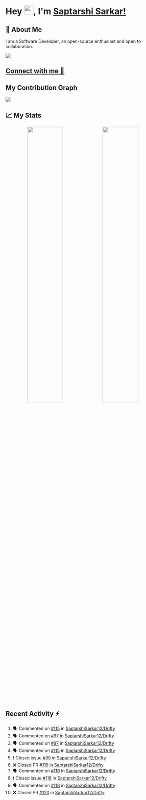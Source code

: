 # Hey <img src="https://github.com/TheDudeThatCode/TheDudeThatCode/blob/master/Assets/Hi.gif" width="30">, I'm [Saptarshi Sarkar!](https://bio.link/saptarshi) 

## 🚀 About Me
I am a Software Developer, an open-source enthusiast and open to collaboration.

![](https://visitor-badge.laobi.icu/badge?page_id=saptarshisarkar12.saptarshisarkar12)

## [Connect with me 💬](https://bio.link/saptarshi) 

## My Contribution Graph 
<img src="https://activity-graph.herokuapp.com/graph?username=SaptarshiSarkar12&bg_color=0f2d3d&color=1cadfb&line=1cadfb&point=1cadfb&area=true&hide_border=true">

## 📈 My Stats
<p align="center">	
  <img width="48%" src="https://github-readme-stats.vercel.app/api?username=saptarshisarkar12&show_icons=true&theme=tokyonight" />
  <img width="48%" src="https://github-readme-streak-stats.herokuapp.com/?user=saptarshisarkar12&theme=tokyonight" />
</p>

## Recent Activity :zap:
<!--START_SECTION:activity-->
1. 🗣 Commented on [#115](https://github.com/SaptarshiSarkar12/Drifty/issues/115) in [SaptarshiSarkar12/Drifty](https://github.com/SaptarshiSarkar12/Drifty)
2. 🗣 Commented on [#97](https://github.com/SaptarshiSarkar12/Drifty/issues/97) in [SaptarshiSarkar12/Drifty](https://github.com/SaptarshiSarkar12/Drifty)
3. 🗣 Commented on [#97](https://github.com/SaptarshiSarkar12/Drifty/issues/97) in [SaptarshiSarkar12/Drifty](https://github.com/SaptarshiSarkar12/Drifty)
4. 🗣 Commented on [#115](https://github.com/SaptarshiSarkar12/Drifty/issues/115) in [SaptarshiSarkar12/Drifty](https://github.com/SaptarshiSarkar12/Drifty)
5. ❗️ Closed issue [#90](https://github.com/SaptarshiSarkar12/Drifty/issues/90) in [SaptarshiSarkar12/Drifty](https://github.com/SaptarshiSarkar12/Drifty)
6. ❌ Closed PR [#119](https://github.com/SaptarshiSarkar12/Drifty/pull/119) in [SaptarshiSarkar12/Drifty](https://github.com/SaptarshiSarkar12/Drifty)
7. 🗣 Commented on [#119](https://github.com/SaptarshiSarkar12/Drifty/issues/119) in [SaptarshiSarkar12/Drifty](https://github.com/SaptarshiSarkar12/Drifty)
8. ❗️ Closed issue [#118](https://github.com/SaptarshiSarkar12/Drifty/issues/118) in [SaptarshiSarkar12/Drifty](https://github.com/SaptarshiSarkar12/Drifty)
9. 🗣 Commented on [#118](https://github.com/SaptarshiSarkar12/Drifty/issues/118) in [SaptarshiSarkar12/Drifty](https://github.com/SaptarshiSarkar12/Drifty)
10. ❌ Closed PR [#120](https://github.com/SaptarshiSarkar12/Drifty/pull/120) in [SaptarshiSarkar12/Drifty](https://github.com/SaptarshiSarkar12/Drifty)
<!--END_SECTION:activity-->
